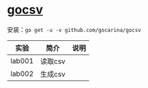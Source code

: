 # [gocsv](https://github.com/gocarina/gocsv)
安装：`go get -u -v github.com/gocarina/gocsv`

|实验|简介|说明|
|---|---|---|
|lab001|读取csv||
|lab002|生成csv||